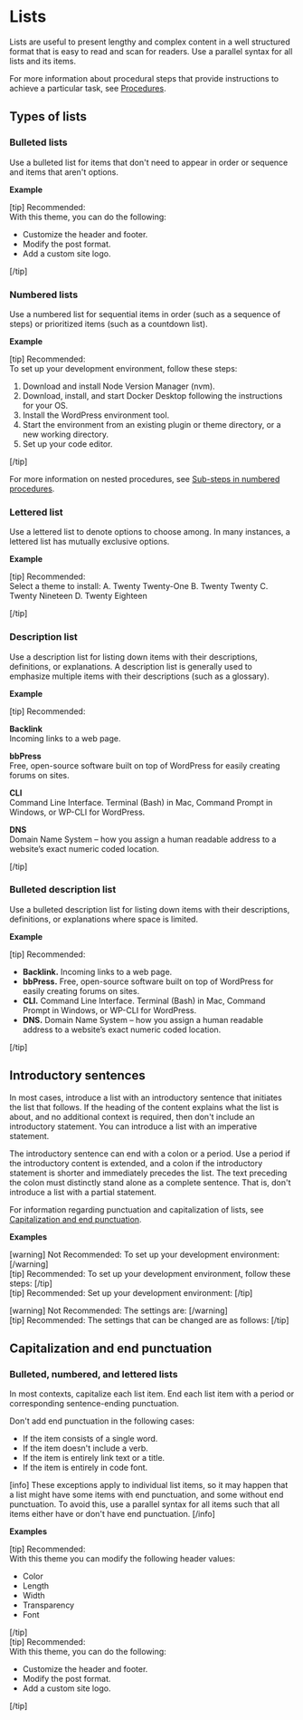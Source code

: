 # Lists

Lists are useful to present lengthy and complex content in a well structured format that is easy to read and scan for readers. Use a parallel syntax for all lists and its items.

For more information about procedural steps that provide instructions to achieve a particular task, see [Procedures]().

## Types of lists

### Bulleted lists

Use a bulleted list for items that don't need to appear in order or sequence and items that aren't options.

**Example**  

[tip] Recommended:  
With this theme, you can do the following:
- Customize the header and footer.
- Modify the post format.
- Add a custom site logo.

[/tip]  

### Numbered lists

Use a numbered list for sequential items in order (such as a sequence of steps) or prioritized items (such as a countdown list).

**Example**  

[tip] Recommended:  
To set up your development environment, follow these steps:  
1. Download and install Node Version Manager (nvm).
2. Download, install, and start Docker Desktop following the instructions for your OS.
3. Install the WordPress environment tool.
4. Start the environment from an existing plugin or theme directory, or a new working directory.
5. Set up your code editor.

[/tip]  

For more information on nested procedures, see [Sub-steps in numbered procedures]().

### Lettered list

Use a lettered list to denote options to choose among. In many instances, a lettered list has mutually exclusive options.

**Example**  

[tip] Recommended:  
Select a theme to install:
A. Twenty Twenty-One
B. Twenty Twenty
C. Twenty Nineteen
D. Twenty Eighteen

[/tip]  

### Description list

Use a description list for listing down items with their descriptions, definitions, or explanations. A description list is generally used to emphasize multiple items with their descriptions (such as a glossary).

**Example**  

[tip] Recommended:  

**Backlink**  
Incoming links to a web page.

**bbPress**  
Free, open-source software built on top of WordPress for easily creating forums on sites.

**CLI**  
Command Line Interface. Terminal (Bash) in Mac, Command Prompt in Windows, or WP-CLI for WordPress.

**DNS**  
Domain Name System – how you assign a human readable address to a website’s exact numeric coded location.

[/tip]  

### Bulleted description list

Use a bulleted description list for listing down items with their descriptions, definitions, or explanations where space is limited.

**Example**  

[tip] Recommended:  
- **Backlink.** Incoming links to a web page.
- **bbPress.** Free, open-source software built on top of WordPress for easily creating forums on sites.
- **CLI.** Command Line Interface. Terminal (Bash) in Mac, Command Prompt in Windows, or WP-CLI for WordPress.
- **DNS.** Domain Name System – how you assign a human readable address to a website’s exact numeric coded location.

[/tip]  

## Introductory sentences

In most cases, introduce a list with an introductory sentence that initiates the list that follows. If the heading of the content explains what the list is about, and no additional context is required, then don't include an introductory statement. You can introduce a list with an imperative statement.

The introductory sentence can end with a colon or a period. Use a period if the introductory content is extended, and a colon if the introductory statement is shorter and immediately precedes the list. The text preceding the colon must distinctly stand alone as a complete sentence. That is, don't introduce a list with a partial statement.

For information regarding punctuation and capitalization of lists, see [Capitalization and end punctuation]().

**Examples**  

[warning] Not Recommended: To set up your development environment: [/warning]  
[tip] Recommended: To set up your development environment, follow these steps: [/tip]  
[tip] Recommended: Set up your development environment: [/tip]  


[warning] Not Recommended: The settings are: [/warning]  
[tip] Recommended: The settings that can be changed are as follows: [/tip]  

## Capitalization and end punctuation

### Bulleted, numbered, and lettered lists

In most contexts, capitalize each list item. End each list item with a period or corresponding sentence-ending punctuation.

Don't add end punctuation in the following cases:
- If the item consists of a single word.
- If the item doesn't include a verb.
- If the item is entirely link text or a title.
- If the item is entirely in code font.

[info] These exceptions apply to individual list items, so it may happen that a list might have some items with end punctuation, and some without end punctuation. To avoid this, use a parallel syntax for all items such that all items either have or don't have end punctuation. [/info]  

**Examples**  

[tip] Recommended:  
With this theme you can modify the following header values:
- Color
- Length
- Width
- Transparency
- Font

[/tip]  
[tip] Recommended:  
With this theme, you can do the following:
- Customize the header and footer.
- Modify the post format.
- Add a custom site logo.

[/tip]  
